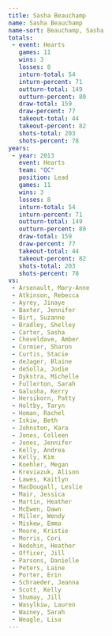```yaml
---
title: Sasha Beauchamp
name: Sasha Beauchamp
name-sort: Beauchamp, Sasha
totals:
 - event: Hearts
   games: 11
   wins: 3
   losses: 8
   inturn-total: 54
   inturn-percent: 71
   outturn-total: 149
   outturn-percent: 80
   draw-total: 159
   draw-percent: 77
   takeout-total: 44
   takeout-percent: 82
   shots-total: 203
   shots-percent: 78
years:
 - year: 2013
   event: Hearts
   team: "QC"
   position: Lead
   games: 11
   wins: 3
   losses: 8
   inturn-total: 54
   inturn-percent: 71
   outturn-total: 149
   outturn-percent: 80
   draw-total: 159
   draw-percent: 77
   takeout-total: 44
   takeout-percent: 82
   shots-total: 203
   shots-percent: 78
vs:
 - Arsenault, Mary-Anne
 - Atkinson, Rebecca
 - Ayrey, Jinaye
 - Baxter, Jennifer
 - Birt, Suzanne
 - Bradley, Shelley
 - Carter, Sasha
 - Cheveldave, Amber
 - Cormier, Sharon
 - Curtis, Stacie
 - deJager, Blaine
 - deSolla, Jodie
 - Dykstra, Michelle
 - Fullerton, Sarah
 - Galusha, Kerry
 - Hersikorn, Patty
 - Holtby, Taryn
 - Homan, Rachel
 - Iskiw, Beth
 - Johnston, Kara
 - Jones, Colleen
 - Jones, Jennifer
 - Kelly, Andrea
 - Kelly, Kim
 - Koehler, Megan
 - Kreviazuk, Alison
 - Lawes, Kaitlyn
 - MacDougall, Leslie
 - Mair, Jessica
 - Martin, Heather
 - McEwen, Dawn
 - Miller, Wendy
 - Miskew, Emma
 - Moore, Kristie
 - Morris, Cori
 - Nedohin, Heather
 - Officer, Jill
 - Parsons, Danielle
 - Peters, Laine
 - Porter, Erin
 - Schraeder, Jeanna
 - Scott, Kelly
 - Shumay, Jill
 - Wasylkiw, Lauren
 - Wazney, Sarah
 - Weagle, Lisa
---
```

